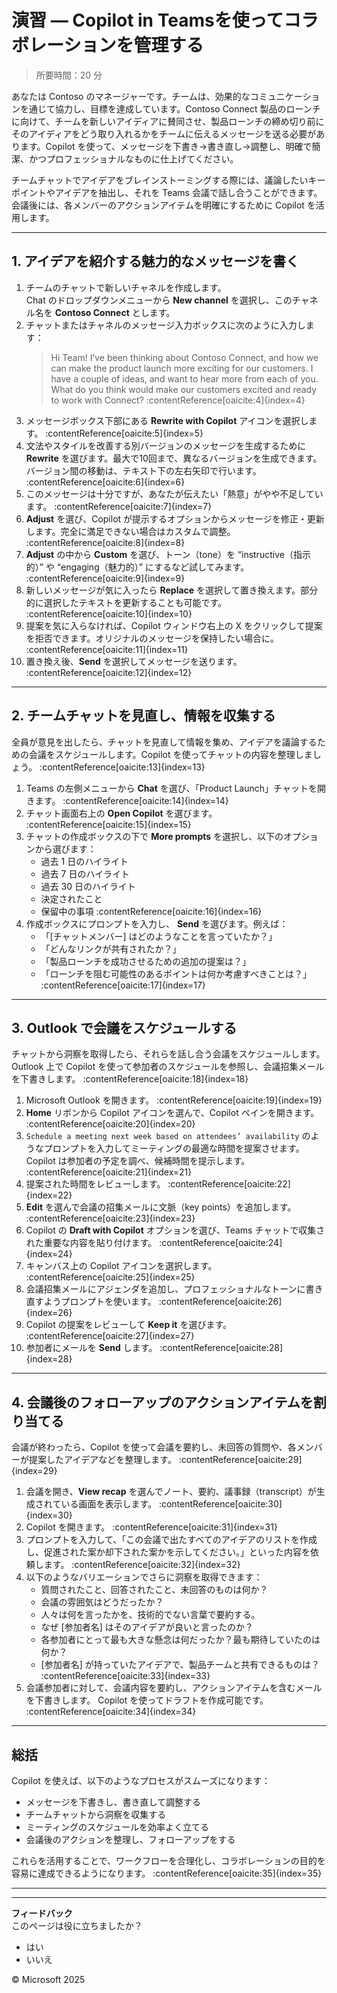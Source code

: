 # 演習 ― Copilot in Teamsを使ってコラボレーションを管理する

>  所要時間：20 分

あなたは Contoso のマネージャーです。チームは、効果的なコミュニケーションを通じて協力し、目標を達成しています。Contoso Connect 製品のローンチに向けて、チームを新しいアイディアに賛同させ、製品ローンチの締め切り前にそのアイディアをどう取り入れるかをチームに伝えるメッセージを送る必要があります。Copilot を使って、メッセージを下書き→書き直し→調整し、明確で簡潔、かつプロフェッショナルなものに仕上げてください。 

チームチャットでアイデアをブレインストーミングする際には、議論したいキーポイントやアイデアを抽出し、それを Teams 会議で話し合うことができます。会議後には、各メンバーのアクションアイテムを明確にするために Copilot を活用します。

---

## 1. アイデアを紹介する魅力的なメッセージを書く

1. チームのチャットで新しいチャネルを作成します。  
   Chat のドロップダウンメニューから **New channel** を選択し、このチャネル名を **Contoso Connect** とします。
2. チャットまたはチャネルのメッセージ入力ボックスに次のように入力します：  
   > Hi Team! I’ve been thinking about Contoso Connect, and how we can make the product launch more exciting for our customers. I have a couple of ideas, and want to hear more from each of you. What do you think would make our customers excited and ready to work with Connect? :contentReference[oaicite:4]{index=4}  
3. メッセージボックス下部にある **Rewrite with Copilot** アイコンを選択します。 :contentReference[oaicite:5]{index=5}  
4. 文法やスタイルを改善する別バージョンのメッセージを生成するために **Rewrite** を選びます。最大で10回まで、異なるバージョンを生成できます。バージョン間の移動は、テキスト下の左右矢印で行います。 :contentReference[oaicite:6]{index=6}  
5. このメッセージは十分ですが、あなたが伝えたい「熱意」がやや不足しています。 :contentReference[oaicite:7]{index=7}  
6. **Adjust** を選び、Copilot が提示するオプションからメッセージを修正・更新します。完全に満足できない場合はカスタムで調整。 :contentReference[oaicite:8]{index=8}  
7. **Adjust** の中から **Custom** を選び、トーン（tone）を “instructive（指示的）” や “engaging（魅力的）” にするなど試してみます。 :contentReference[oaicite:9]{index=9}  
8. 新しいメッセージが気に入ったら **Replace** を選択して置き換えます。部分的に選択したテキストを更新することも可能です。 :contentReference[oaicite:10]{index=10}  
9. 提案を気に入らなければ、Copilot ウィンドウ右上の X をクリックして提案を拒否できます。オリジナルのメッセージを保持したい場合に。 :contentReference[oaicite:11]{index=11}  
10. 置き換え後、**Send** を選択してメッセージを送ります。 :contentReference[oaicite:12]{index=12}

---

## 2. チームチャットを見直し、情報を収集する

全員が意見を出したら、チャットを見直して情報を集め、アイデアを議論するための会議をスケジュールします。Copilot を使ってチャットの内容を整理しましょう。 :contentReference[oaicite:13]{index=13}

1. Teams の左側メニューから **Chat** を選び、「Product Launch」チャットを開きます。 :contentReference[oaicite:14]{index=14}  
2. チャット画面右上の **Open Copilot** を選びます。 :contentReference[oaicite:15]{index=15}  
3. チャットの作成ボックスの下で **More prompts** を選択し、以下のオプションから選びます：  
   - 過去 1 日のハイライト  
   - 過去 7 日のハイライト  
   - 過去 30 日のハイライト  
   - 決定されたこと  
   - 保留中の事項 :contentReference[oaicite:16]{index=16}  
4. 作成ボックスにプロンプトを入力し、 **Send** を選びます。例えば：  
   - 「[チャットメンバー] はどのようなことを言っていたか？」  
   - 「どんなリンクが共有されたか？」  
   - 「製品ローンチを成功させるための追加の提案は？」  
   - 「ローンチを阻む可能性のあるポイントは何か考慮すべきことは？」 :contentReference[oaicite:17]{index=17}

---

## 3. Outlook で会議をスケジュールする

チャットから洞察を取得したら、それらを話し合う会議をスケジュールします。Outlook 上で Copilot を使って参加者のスケジュールを参照し、会議招集メールを下書きします。 :contentReference[oaicite:18]{index=18}

1. Microsoft Outlook を開きます。 :contentReference[oaicite:19]{index=19}  
2. **Home** リボンから Copilot アイコンを選んで、Copilot ペインを開きます。 :contentReference[oaicite:20]{index=20}  
3. `Schedule a meeting next week based on attendees’ availability` のようなプロンプトを入力してミーティングの最適な時間を提案させます。Copilot は参加者の予定を調べ、候補時間を提示します。 :contentReference[oaicite:21]{index=21}  
4. 提案された時間をレビューします。 :contentReference[oaicite:22]{index=22}  
5. **Edit** を選んで会議の招集メールに文脈（key points）を追加します。 :contentReference[oaicite:23]{index=23}  
6. Copilot の **Draft with Copilot** オプションを選び、Teams チャットで収集された重要な内容を貼り付けます。 :contentReference[oaicite:24]{index=24}  
7. キャンバス上の Copilot アイコンを選択します。 :contentReference[oaicite:25]{index=25}  
8. 会議招集メールにアジェンダを追加し、プロフェッショナルなトーンに書き直すようプロンプトを使います。 :contentReference[oaicite:26]{index=26}  
9. Copilot の提案をレビューして **Keep it** を選びます。 :contentReference[oaicite:27]{index=27}  
10. 参加者にメールを **Send** します。 :contentReference[oaicite:28]{index=28}

---

## 4. 会議後のフォローアップのアクションアイテムを割り当てる

会議が終わったら、Copilot を使って会議を要約し、未回答の質問や、各メンバーが提案したアイデアなどを整理します。 :contentReference[oaicite:29]{index=29}

1. 会議を開き、**View recap** を選んでノート、要約、議事録（transcript）が生成されている画面を表示します。 :contentReference[oaicite:30]{index=30}  
2. Copilot を開きます。 :contentReference[oaicite:31]{index=31}  
3. プロンプトを入力して、「この会議で出たすべてのアイデアのリストを作成し、促進された案か却下された案かを示してください。」といった内容を依頼します。 :contentReference[oaicite:32]{index=32}  
4. 以下のようなバリエーションでさらに洞察を取得できます：  
   - 質問されたこと、回答されたこと、未回答のものは何か？  
   - 会議の雰囲気はどうだったか？  
   - 人々は何を言ったかを、技術的でない言葉で要約する。  
   - なぜ [参加者名] はそのアイデアが良いと言ったのか？  
   - 各参加者にとって最も大きな懸念は何だったか？最も期待していたのは何か？  
   - [参加者名] が持っていたアイデアで、製品チームと共有できるものは？ :contentReference[oaicite:33]{index=33}  
5. 会議参加者に対して、会議内容を要約し、アクションアイテムを含むメールを下書きします。 Copilot を使ってドラフトを作成可能です。 :contentReference[oaicite:34]{index=34}

---

## 総括

Copilot を使えば、以下のようなプロセスがスムーズになります：  
- メッセージを下書きし、書き直して調整する  
- チームチャットから洞察を収集する  
- ミーティングのスケジュールを効率よく立てる  
- 会議後のアクションを整理し、フォローアップをする  

これらを活用することで、ワークフローを合理化し、コラボレーションの目的を容易に達成できるようになります。 :contentReference[oaicite:35]{index=35}

---

***
**フィードバック**  
このページは役に立ちましたか？  

- はい  
- いいえ  

© Microsoft 2025  
